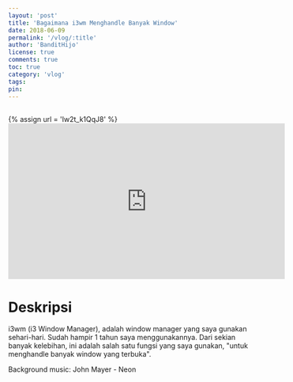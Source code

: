 ```yaml
---
layout: 'post'
title: 'Bagaimana i3wm Menghandle Banyak Window'
date: 2018-06-09
permalink: '/vlog/:title'
author: 'BanditHijo'
license: true
comments: true
toc: true
category: 'vlog'
tags:
pin:
---
```


<div style="margin-top:30px;"></div>
<!-- EMBED CONTAINER: YOUTUBE -->
{% assign url = 'Iw2t_k1QqJ8' %}
<div class='embed-container'>
<iframe width="560" height="315" src="https://www.youtube.com/embed/{{ url }}" frameborder="0" allow="accelerometer; autoplay; encrypted-media; gyroscope; picture-in-picture" allowfullscreen></iframe>
</div>

# Deskripsi

i3wm (i3 Window Manager), adalah window manager yang saya gunakan sehari-hari. Sudah hampir 1 tahun saya menggunakannya. Dari sekian banyak kelebihan, ini adalah salah satu fungsi yang saya gunakan, "untuk menghandle banyak window yang terbuka".

Background music:
John Mayer - Neon
